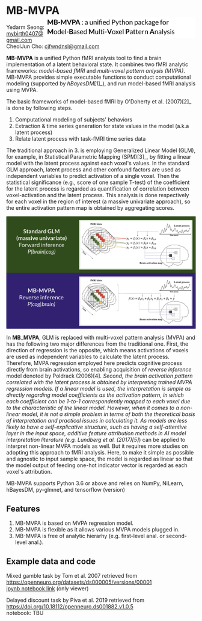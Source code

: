 # MB-MVPA <img src="https://github.com/CCS-Lab/project_model_based_fmri/blob/dev0/images/mbmvpa_logo.png" align="right" width="400px">

Yedarm Seong: mybirth0407@gmail.com<br>
CheolJun Cho: cjfwndnsl@gmail.com<br>

**MB-MVPA** is a unified Python fMRI analysis tool to find a brain implementation of a latent behavioral state.
It combines two fMRI analytic frameworks: *model-based fMRI* and *multi-voxel pattern anlysis (MVPA)*. MB-MVPA provides simple executable functions to conduct 
computational modeling (supported by *hBayesDM*[1]_), and run model-based fMRI analysis using MVPA. 

The basic frameworks of model-based fMRI by O'Doherty et al. (2007)[2]_ is done by following steps.

1) Computational modeling of subjects' behaviors
2) Extraction & time series generation for state values in the model (a.k.a latent process)
3) Relate latent process with task-fMRI time series data

The traditional approach in 3. is employing Generalized Linear Model (GLM), for example, in Statistical Parametric Mapping (SPM)[3]_, by fitting a linear model with the latent process against each voxel's values. In the standard GLM approach, latent process and other confound factors are used as independent variables to predict activation of a single voxel. Then the statistical significance (e.g., score of one sample T-test) of the coefficient for the latent process is regarded as quantification of correlation between voxel-activation and the latent process. This analysis is done respectively for each voxel in the region of interest (a massive univariate approach), so the entire activation pattern map is obtained by aggregating scores. 

<img src="https://github.com/CCS-Lab/project_model_based_fmri/blob/dev0/images/framework_comp.png" align="center" width="600px">

In **MB_MVPA**, GLM is replaced with multi-voxel pattern analysis (MVPA) and has the following two major differences from the traditional one. First, the direction of regression is the opposite, which means activations of voxels are used as independent variables to calculate the latent process. Therefore, MVPA regression employed here predicts cognitive process directly from brain activations, so enabling acquisition of *reverse inference* model denoted by Poldrack (2006)[4]_. Second, the brain activation pattern correlated with the latent process is obtained by interpreting trained MVPA regression models. If a linear model is used, the interpretation is simple as directly regarding model coefficients as the activation pattern, in which each coefficient can be 1-to-1 correspondently mapped to each voxel due to the characteristic of the linear model. However, when it comes to a non-linear model, it is not a simple problem in terms of both the theoretical basis of interpretation and practical issues in calculating it. As models are less likely to have a self-explicative structure, such as having a self-attentive layer in the input space, additive feature attribution methods in AI model interpretation literature (e.g. Lundberg et al. (2017)[5]_) can be applied to interpret non-linear MVPA models as well. But it requires more studies on adopting this approach to fMRI analysis. Here, to make it simple as possible and agnostic to input sample space, the model is regarded as linear so that the model output of feeding one-hot indicator vector is regarded as each voxel's attribution.




MB-MVPA supports Python 3.6 or above and relies on NumPy, NiLearn, hBayesDM, py-glmnet, and tensorflow (version)

Features
--------

1. MB-MVPA is based on MVPA regression model.
2. MB-MVPA is flexible as it allows various MVPA models plugged in.
3. MB-MVPA is free of analytic hierarhy (e.g. first-level anal. or second-level anal.).


## Example data and code

Mixed gamble task by Tom et al. 2007 retrieved from https://openneuro.org/datasets/ds000005/versions/00001<br>
[ipynb notebook link](https://nbviewer.jupyter.org/gist/mybirth0407/58c2f854a8b8790acfb525abedd92571#file-tom_mvpa_model_based_fmri-ipynb) (only viewer)

Delayed discount task by Piva et al. 2019 retrieved from https://doi.org/10.18112/openneuro.ds001882.v1.0.5<br>
notebook: TBU
